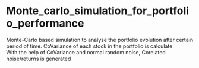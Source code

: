 # Monte_carlo_simulation_for_portfolio_performance
Monte-Carlo based simulation to analyse the portfolio evolution after certain period of time.
CoVariance of each stock in the portfolio is calculate  
With the help of CoVariance and normal random noise, Corelated noise/returns is generated
